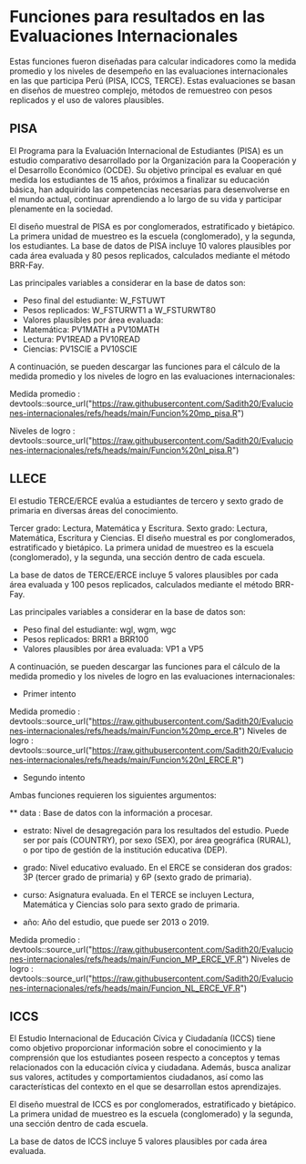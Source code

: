 # Funciones para resultados en las Evaluaciones Internacionales
Estas funciones fueron diseñadas para calcular indicadores como la medida promedio y los niveles de desempeño en las evaluaciones internacionales en las que participa Perú (PISA, ICCS, TERCE). 
Estas evaluaciones se basan en diseños de muestreo complejo, métodos de remuestreo con pesos replicados y el uso de valores plausibles.

## PISA
El Programa para la Evaluación Internacional de Estudiantes (PISA) es un estudio comparativo desarrollado por la Organización para la Cooperación y el Desarrollo Económico (OCDE). Su objetivo principal es evaluar en qué medida los estudiantes de 15 años, próximos a finalizar su educación básica, han adquirido las competencias necesarias para desenvolverse en el mundo actual, continuar aprendiendo a lo largo de su vida y participar plenamente en la sociedad.

El diseño muestral de PISA es por conglomerados, estratificado y bietápico. La primera unidad de muestreo es la escuela (conglomerado), y la segunda, los estudiantes. La base de datos de PISA incluye 10 valores plausibles por cada área evaluada y 80 pesos replicados, calculados mediante el método BRR-Fay.

Las principales variables a considerar en la base de datos son:

- Peso final del estudiante: W_FSTUWT
- Pesos replicados: W_FSTURWT1 a W_FSTURWT80
- Valores plausibles por área evaluada:
- Matemática: PV1MATH a PV10MATH
- Lectura: PV1READ a PV10READ
- Ciencias: PV1SCIE a PV10SCIE

A continuación, se pueden descargar las funciones para el cálculo de la medida promedio y los niveles de logro en las evaluaciones internacionales:

Medida promedio : devtools::source_url("https://raw.githubusercontent.com/Sadith20/Evaluciones-internacionales/refs/heads/main/Funcion%20mp_pisa.R")

Niveles de logro : devtools::source_url("https://raw.githubusercontent.com/Sadith20/Evaluciones-internacionales/refs/heads/main/Funcion%20nl_pisa.R")

 ## LLECE
El estudio TERCE/ERCE evalúa a estudiantes de tercero y sexto grado de primaria en diversas áreas del conocimiento.

Tercer grado: Lectura, Matemática y Escritura.
Sexto grado: Lectura, Matemática, Escritura y Ciencias.
El diseño muestral es por conglomerados, estratificado y bietápico. La primera unidad de muestreo es la escuela (conglomerado), y la segunda, una sección dentro de cada escuela.

La base de datos de TERCE/ERCE incluye 5 valores plausibles por cada área evaluada y 100 pesos replicados, calculados mediante el método BRR-Fay.

Las principales variables a considerar en la base de datos son:

- Peso final del estudiante: wgl, wgm, wgc
- Pesos replicados: BRR1 a BRR100
- Valores plausibles por área evaluada: VP1 a VP5

A continuación, se pueden descargar las funciones para el cálculo de la medida promedio y los niveles de logro en las evaluaciones internacionales:
- Primer intento
  
Medida promedio : devtools::source_url("https://raw.githubusercontent.com/Sadith20/Evaluciones-internacionales/refs/heads/main/Funcion%20mp_erce.R")
Niveles de logro : devtools::source_url("https://raw.githubusercontent.com/Sadith20/Evaluciones-internacionales/refs/heads/main/Funcion%20nl_ERCE.R")

 - Segundo intento
   
Ambas funciones requieren los siguientes argumentos:

** data : Base de datos con la información a procesar.

* estrato: Nivel de desagregación para los resultados del estudio. Puede ser por país (COUNTRY), por sexo (SEX), por área geográfica (RURAL), o por tipo de gestión de la institución educativa (DEP).

* grado: Nivel educativo evaluado. En el ERCE se consideran dos grados: 3P (tercer grado de primaria) y 6P (sexto grado de primaria).

* curso: Asignatura evaluada. En el TERCE se incluyen Lectura, Matemática y Ciencias solo para sexto grado de primaria.

* año: Año del estudio, que puede ser 2013 o 2019.

Medida promedio : devtools::source_url("https://raw.githubusercontent.com/Sadith20/Evaluciones-internacionales/refs/heads/main/Funcion_MP_ERCE_VF.R")
Niveles de logro : devtools::source_url("https://raw.githubusercontent.com/Sadith20/Evaluciones-internacionales/refs/heads/main/Funcion_NL_ERCE_VF.R")

 ## ICCS
El Estudio Internacional de Educación Cívica y Ciudadanía (ICCS) tiene como objetivo proporcionar información sobre el conocimiento y la comprensión que los estudiantes poseen respecto a conceptos y temas relacionados con la educación cívica y ciudadana. Además, busca analizar sus valores, actitudes y comportamientos ciudadanos, así como las características del contexto en el que se desarrollan estos aprendizajes.

El diseño muestral de ICCS es por conglomerados, estratificado y bietápico. La primera unidad de muestreo es la escuela (conglomerado) y la segunda, una sección dentro de cada escuela.

La base de datos de ICCS incluye 5 valores plausibles por cada área evaluada.
 
